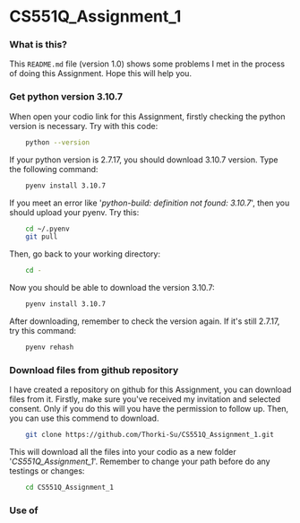 # CS551Q_Assignment_1


### What is this?
This `README.md` file (version 1.0) shows some problems I met in the process of doing this Assignment. Hope this will help you.

### Get python version 3.10.7
When open your codio link for this Assignment, firstly checking the python version is necessary. Try with this code:
```bash 
    python --version
```
If your python version is 2.7.17, you should download 3.10.7 version. Type the following command:
```bash
    pyenv install 3.10.7
```
If you meet an error like '*python-build: definition not found: 3.10.7*', then you should upload your pyenv. Try this:
```bash
    cd ~/.pyenv
    git pull
```
Then, go back to your working directory:
```bash
    cd -
```
Now you should be able to download the version 3.10.7:
```bash
    pyenv install 3.10.7
```
After downloading, remember to check the version again. If it's still 2.7.17, try this command:
```bash
    pyenv rehash
```

### Download files from github repository
I have created a repository on github for this Assignment, you can download files from it.
Firstly, make sure you've received my invitation and selected consent. Only if you do this will you have the permission to follow up.
Then, you can use this commend to download.
```bash
    git clone https://github.com/Thorki-Su/CS551Q_Assignment_1.git
```
This will download all the files into your codio as a new folder '*CS551Q_Assignment_1*'.
Remember to change your path before do any testings or changes:
```bash
    cd CS551Q_Assignment_1
```
### Use of <script> in Templates
Although the project brief states that "there should be no JavaScript in your submission," clarification was sought from the instructor, who confirmed that the restriction refers to the Java programming language, not the client-side scripting language JavaScript. As such, the use of <script> tags in HTML templates for basic front-end interactivity and data visualization is acceptable within the scope of this Python-based assignment.
In this project, JavaScript is only used to support the dynamic display of CO₂ emissions through charts and user-controlled filters (e.g., selecting countries or adjusting year ranges). This enhances the interpretability of open data and does not compromise the Python-focused nature of the assignment. All core logic, data processing, and database interactions are handled by Django and Python on the server side.



# The process of this Assignment

### Build Basic Django Framework
After making sure your python version is correct, you can use these commands to start the virtual environment and install some modules:
```bash
    pyenv local 3.10.7 # this sets the local version of python to 3.10.7
    python3 -m venv .venv # this creates the virtual environment for you
    source .venv/bin/activate # this activates the virtual environment
    pip install --upgrade pip # this installs pip, and upgrades it if required.
```
Then we install django:
```bash
    pip install django
```
The first step of this assignment is to create a project for it. We use '*team_assignment*' as the name of project.
```bash
    django-admin startproject team_assignment
```
It will create a folder named team_assignment. Remember to change path into this project:
```bash
    cd team_assignment
```
Then we create an app named '*visual_emission*', cause our data is about CO2 emissions.
```bash
    python manage.py startapp visual_emission
```
This command will create a new folder inside our project folder.
Open the file *settings.py* and add the app into *INSTALLED_APPS*, remember the ',' at the end.
```python
    'visual_emission',
```
Then open the file *urls.py* and change it like this:
```python
    from django.contrib import admin
    from django.urls import path, include

    urlpatterns = [
        path('admin/', admin.site.urls),
        path('co2/', include('visual_emission.urls', namespace='co2')),
    ]
```
*include* makes sure it can use urls in app folder, and all these urls begin with '*co2/*'.
Next create a new file named *urls.py* in the *visual_emission* folder, it should look like this:
```python
    from django.urls import path
    from . import views

    app_name = 'co2'

    urlpatterns = [
        path('', views.homepage, name='homepage'),
    ]
```
This ensures that when the '/co2' path is accessed, the server calls the homepage function in views.
Then we write the homepage function. Open the file *views.py* in the *visual_emission* folder, and change it like this:
```python
    from django.shortcuts import render, HttpResponse

    # Create your views here.
    def homepage(request):
        return HttpResponse('This is the home page!')
```
The function will return a string '*This is the home page!*'.
In Terminal, use this command to run the server firstly:
```bash
    python manage.py runserver
```
After the server is running, use 'Box URL' to open a website. Change the '3000' to '8000' and copy the url after 'https://'. Everyone's url is different. For example, mine is '*randomevent-spenddemand-8000.codio-box.uk*'
In '*settings.py*', paste your url into '*ALLOWED_HOSTS*', just like this:(remember use your own url)
```python
    ALLOWED_HOSTS = ['randomevent-spenddemand-8000.codio-box.uk']
```
Then stop the server by CTRl+C, save all the files and run the server again. This time we use this command:
```bash
    python3 manage.py runserver 0.0.0.0:8000
```
Again, open a website by 'Box URL', change the url from 3000 to 8000 and add '/co2' at the end.
If everything is correct, you can see '*This is the home page!*' in the new page.

### Create Models for Database
Open the file '*models.py*', we will create two models in it:
```python
    class Country(models.Model):
        country_name = models.CharField(max_length=100, unique=True)
        country_code = models.CharField(max_length=10, unique=True)
        region = models.CharField(max_length=100, null=True)
        income_group = models.CharField(max_length=50, null=True)
        is_country = models.BooleanField(default=True)

    class Data(models.Model):
        country = models.ForeignKey(Country, on_delete=models.CASCADE)
        year = models.IntegerField()
        emission = models.FloatField()

        class Meta:
            unique_together = ('country', 'year')
```
Then we ask Django to generate the migration file with the command:
```python
    python3 manage.py makemigrations
```
After that, we run the generated migration with the command:
```python
    python3 manage.py migrate
```
In the future, anytime that you edit the model, you need to run makemigration, and then migrate commands to have the database changes happen.

### Load Data from the Excel File
Under the 'visual_emission' app create a folder 'management' and inside that create another one named 'commands'. Then create a file parse_cities.py in that folder. We use the openpyxl library to parse the excel spreadsheet, so you need to install that with the command:
```bash
    pip install openpyxl
```
In the 'visual_emission' folder, create a folder named 'country_data', then upload the excel file in it. Make sure the file is end with '.xlsx' cause the openpyxl library can only be used to deal with xlsx files.
Open file parse_cities.py, we will write some commands to load data from our excel file:
```python
    import os
    from pathlib import Path
    from django.db import models
    from django.core.management.base import BaseCommand, CommandError
    from openpyxl import load_workbook

    from visual_emission.models import Country, Data # load the models

    class Command(BaseCommand):
        help = 'Load data from csv'

        def handle(self, *args, **options):
            Country.objects.all().delete()
            Data.objects.all().delete()
            print('table dropped')

            base_dir = Path(__file__).resolve().parent.parent.parent.parent
            book_path = os.path.join(base_dir, 'visual_emission/country_data/data_upload.xlsx')
            book = load_workbook(book_path)
            sheet = book['Data']
            print(sheet.title)
            max_row_num = sheet.max_row
            max_col_num = sheet.max_column
            print(max_row_num)
            print(max_col_num)

            # placeholder variables for objects
            c_name = 'country_name'
            c_code = 'code'
            is_c = True
            reg = ''
            income = ''
            year_90 = 0.0
            year_91 = 0.0
            year_92 = 0.0
            year_93 = 0.0
            year_94 = 0.0
            year_95 = 0.0
            year_96 = 0.0
            year_97 = 0.0
            year_98 = 0.0
            year_99 = 0.0
            year_00 = 0.0
            year_01 = 0.0
            year_02 = 0.0
            year_03 = 0.0
            year_04 = 0.0
            year_05 = 0.0
            year_06 = 0.0
            year_07 = 0.0
            year_08 = 0.0
            year_09 = 0.0
            year_10 = 0.0
            year_11 = 0.0
            year_12 = 0.0
            year_13 = 0.0
            year_14 = 0.0
            year_15 = 0.0
            year_16 = 0.0
            year_17 = 0.0
            year_18 = 0.0
            year_19 = 0.0
            year_20 = 0.0

            for i in range(2, max_row_num+1):
                for j in range(1, max_col_num+1):
                    cell_obj = sheet.cell(row=i, column=j)

                    if cell_obj.column_letter == 'A':
                        c_name = cell_obj.value
                    if cell_obj.column_letter == 'B':
                        c_code = cell_obj.value
                    if cell_obj.column_letter == 'C':
                        is_c = cell_obj.value
                    if cell_obj.column_letter == 'D':
                        if cell_obj.value is not None:
                            reg = cell_obj.value
                    if cell_obj.column_letter == 'E':
                        if cell_obj.value is not None:
                            income = cell_obj.value
                    if cell_obj.column_letter == 'F':
                        if cell_obj.value is not None:
                            year_90 = cell_obj.value
                    if cell_obj.column_letter == 'G':
                        if cell_obj.value is not None:
                            year_91 = cell_obj.value
                    if cell_obj.column_letter == 'H':
                        if cell_obj.value is not None:
                            year_92 = cell_obj.value
                    if cell_obj.column_letter == 'I':
                        if cell_obj.value is not None:
                            year_93 = cell_obj.value
                    if cell_obj.column_letter == 'J':
                        if cell_obj.value is not None:
                            year_94 = cell_obj.value
                    if cell_obj.column_letter == 'K':
                        if cell_obj.value is not None:
                            year_95 = cell_obj.value
                    if cell_obj.column_letter == 'L':
                        if cell_obj.value is not None:
                            year_96 = cell_obj.value
                    if cell_obj.column_letter == 'M':
                        if cell_obj.value is not None:
                            year_97 = cell_obj.value
                    if cell_obj.column_letter == 'N':
                        if cell_obj.value is not None:
                            year_98 = cell_obj.value
                    if cell_obj.column_letter == 'O':
                        if cell_obj.value is not None:
                            year_99 = cell_obj.value
                    if cell_obj.column_letter == 'P':
                        if cell_obj.value is not None:
                            year_00 = cell_obj.value
                    if cell_obj.column_letter == 'Q':
                        if cell_obj.value is not None:
                            year_01 = cell_obj.value
                    if cell_obj.column_letter == 'R':
                        if cell_obj.value is not None:
                            year_02 = cell_obj.value
                    if cell_obj.column_letter == 'S':
                        if cell_obj.value is not None:
                            year_03 = cell_obj.value
                    if cell_obj.column_letter == 'T':
                        if cell_obj.value is not None:
                            year_04 = cell_obj.value
                    if cell_obj.column_letter == 'U':
                        if cell_obj.value is not None:
                            year_05 = cell_obj.value
                    if cell_obj.column_letter == 'V':
                        if cell_obj.value is not None:
                            year_06 = cell_obj.value
                    if cell_obj.column_letter == 'W':
                        if cell_obj.value is not None:
                            year_07 = cell_obj.value
                    if cell_obj.column_letter == 'X':
                        if cell_obj.value is not None:
                            year_08 = cell_obj.value
                    if cell_obj.column_letter == 'Y':
                        if cell_obj.value is not None:
                            year_09 = cell_obj.value
                    if cell_obj.column_letter == 'Z':
                        if cell_obj.value is not None:
                            year_10 = cell_obj.value
                    if cell_obj.column_letter == 'AA':
                        if cell_obj.value is not None:
                            year_11 = cell_obj.value
                    if cell_obj.column_letter == 'AB':
                        if cell_obj.value is not None:
                            year_12 = cell_obj.value
                    if cell_obj.column_letter == 'AC':
                        if cell_obj.value is not None:
                            year_13 = cell_obj.value
                    if cell_obj.column_letter == 'AD':
                        if cell_obj.value is not None:
                            year_14 = cell_obj.value
                    if cell_obj.column_letter == 'AE':
                        if cell_obj.value is not None:
                            year_15 = cell_obj.value
                    if cell_obj.column_letter == 'AF':
                        if cell_obj.value is not None:
                            year_16 = cell_obj.value
                    if cell_obj.column_letter == 'AG':
                        if cell_obj.value is not None:
                            year_17 = cell_obj.value
                    if cell_obj.column_letter == 'AH':
                        if cell_obj.value is not None:
                            year_18 = cell_obj.value
                    if cell_obj.column_letter == 'AI':
                        if cell_obj.value is not None:
                            year_19 = cell_obj.value
                    if cell_obj.column_letter == 'AJ':
                        if cell_obj.value is not None:
                            year_20 = cell_obj.value
                    
                    print(cell_obj.value, end='|')
                #finish getting values in one row
                country = Country.objects.create(
                    country_name = c_name,
                    country_code = c_code,
                    is_country = is_c,
                    region = reg,
                    income_group = income,
                )
                
                data_1 = Data.objects.create(country = country, year = 1990, emission = year_90)
                data_2 = Data.objects.create(country = country, year = 1991, emission = year_91)
                data_3 = Data.objects.create(country = country, year = 1992, emission = year_92)
                data_4 = Data.objects.create(country = country, year = 1993, emission = year_93)
                data_5 = Data.objects.create(country = country, year = 1994, emission = year_94)
                data_6 = Data.objects.create(country = country, year = 1995, emission = year_95)
                data_7 = Data.objects.create(country = country, year = 1996, emission = year_96)
                data_8 = Data.objects.create(country = country, year = 1997, emission = year_97)
                data_9 = Data.objects.create(country = country, year = 1998, emission = year_98)
                data_10 = Data.objects.create(country = country, year = 1999, emission = year_99)
                data_11 = Data.objects.create(country = country, year = 2000, emission = year_00)
                data_12 = Data.objects.create(country = country, year = 2001, emission = year_01)
                data_13 = Data.objects.create(country = country, year = 2002, emission = year_02)
                data_14 = Data.objects.create(country = country, year = 2003, emission = year_03)
                data_15 = Data.objects.create(country = country, year = 2004, emission = year_04)
                data_16 = Data.objects.create(country = country, year = 2005, emission = year_05)
                data_17 = Data.objects.create(country = country, year = 2006, emission = year_06)
                data_18 = Data.objects.create(country = country, year = 2007, emission = year_07)
                data_19 = Data.objects.create(country = country, year = 2008, emission = year_08)
                data_20 = Data.objects.create(country = country, year = 2009, emission = year_09)
                data_21 = Data.objects.create(country = country, year = 2010, emission = year_10)
                data_22 = Data.objects.create(country = country, year = 2011, emission = year_11)
                data_23 = Data.objects.create(country = country, year = 2012, emission = year_12)
                data_24 = Data.objects.create(country = country, year = 2013, emission = year_13)
                data_25 = Data.objects.create(country = country, year = 2014, emission = year_14)
                data_26 = Data.objects.create(country = country, year = 2015, emission = year_15)
                data_27 = Data.objects.create(country = country, year = 2016, emission = year_16)
                data_28 = Data.objects.create(country = country, year = 2017, emission = year_17)
                data_29 = Data.objects.create(country = country, year = 2018, emission = year_18)
                data_30 = Data.objects.create(country = country, year = 2019, emission = year_19)
                data_31 = Data.objects.create(country = country, year = 2020, emission = year_20)
                print(' saved ')
                print('\n')
```
With this we can drop the data from the table, and then load it in, as required. Run the file with the command:
```bash
    python3 manage.py parse_cities
```
This will run for a little time.

When loading finished, we can test whether the data is in the database. Use this command to open a shell to query the sqlite database:
```bash
    python3 manage.py dbshell
```
Then try this command or other commands you want to use:
```bash
    select * from visual_emission_country where income_group='High income';
```
This command will show all countries whose income_group is 'High income'.

### Create Templates
Now we will create templates for our app. Create a new folder named 'templates' under 'visual_emission', inside this folder we will place all templates.
In settings.py, change this line in TEMPLATES:
```python
    'DIRS': [BASE_DIR/'templates'],
```
This makes sure it can find our templates.

